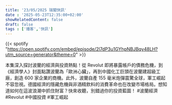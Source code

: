 ```yaml
---
title: '23/05/2025 瑞閣快訊'
date : '2025-05-23T12:35:00+02:00'
showRelatedContent: false
draft: false
tags : ['播客','快訊']
---
```

{{< spotify "https://open.spotify.com/embed/episode/2l7dP3u1GYhpNBJBqy48LH?utm_source=generator&theme=0" >}}

本集深入探討波蘭的經濟與投資熱點！從 Revolut 即將暴露帳戶的債務危機，到《經濟學人》封面點讚波蘭為「歐洲心臟」，再到中國化工巨頭在波蘭建超級工廠，創造 600 家企業的商機。此外，波蘭自產 155 毫米炮彈震驚全球，軍工崛起不容忽視。德國經濟的隱藏危機與非酒精飲料的消費革命也在改變市場格局。想知道如何在這波浪潮中抓住財富？快來收聽，別錯過你的投資藍圖！ #波蘭經濟 #Revolut #中國投資 #軍工崛起